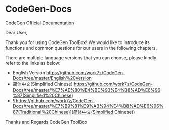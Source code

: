 # CodeGen-Docs
CodeGen Official Documentation


Dear User,

Thank you for using CodeGen ToolBox! We would like to introduce its functions and common questions for our users in the following chapters. 

There are multiple language versions that you can choose, please kindly refer to the links as below:

- English Version https://github.com/work7z/CodeGen-Docs/tree/master/English%20Version
- 简体中文(Simplified Chinese) https://github.com/work7z/CodeGen-Docs/tree/master/%E7%AE%80%E4%BD%93%E4%B8%AD%E6%96%87(Simplified%20Chinese)
- ![https://github.com/work7z/CodeGen-Docs/tree/master/%E7%B9%81%E9%AB%94%E4%B8%AD%E6%96%87(Traditional%20Chinese)](简体中文(Simplified Chinese))



Thanks and Regards
CodeGen ToolBox
